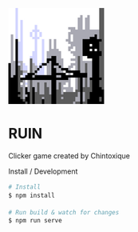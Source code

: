 ![ruin](https://github.com/Lux-Minima/RUIN/blob/main/public/img/icons/android-chrome-192x192.png)
# RUIN

Clicker game created by Chintoxique  

Install / Development
```bash
# Install
$ npm install

# Run build & watch for changes
$ npm run serve
```
